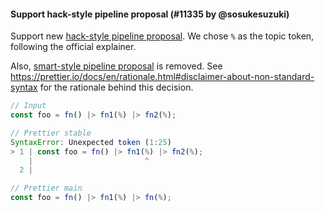 #### Support hack-style pipeline proposal (#11335 by @sosukesuzuki)

Support new [hack-style pipeline proposal](https://github.com/js-choi/proposal-hack-pipes). We chose `%` as the topic token, following the official explainer.

Also, [smart-style pipeline proposal](https://github.com/js-choi/proposal-smart-pipelines) is removed. See https://prettier.io/docs/en/rationale.html#disclaimer-about-non-standard-syntax for the rationale behind this decision.

```js
// Input
const foo = fn() |> fn1(%) |> fn2(%);

// Prettier stable
SyntaxError: Unexpected token (1:25)
> 1 | const foo = fn() |> fn1(%) |> fn2(%);
    |                         ^
  2 |

// Prettier main
const foo = fn() |> fn1(%) |> fn(%);

```
